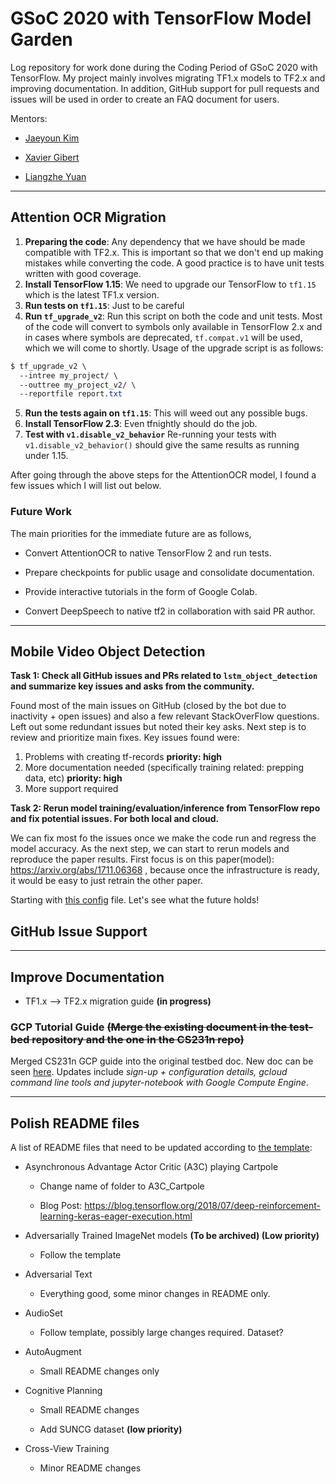 # GSoC 2020 with TensorFlow Model Garden

Log repository for work done during the Coding Period of GSoC 2020 with TensorFlow. My project mainly involves migrating TF1.x models to TF2.x and improving documentation. In addition, GitHub support for pull requests and issues will be used in order to create an FAQ document for users.

Mentors:

* [Jaeyoun Kim](https://github.com/jaeyounkim)

* [Xavier Gibert](https://github.com/xavigibert)

* [Liangzhe Yuan](https://github.com/yuanliangzhe)

---

## Attention OCR Migration

1. **Preparing the code**: Any dependency that we have should be made compatible with TF2.x. This is important so that we don't end up making mistakes while converting the code. A good practice is to have unit tests written with good coverage.
2. **Install TensorFlow 1.15**: We need to upgrade our TensorFlow to `tf1.15` which is the latest TF1.x version.
3. **Run tests on `tf1.15`**: Just to be careful
4. **Run `tf_upgrade_v2`**: Run this script on both the code and unit tests. Most of the code will convert to symbols only available in TensorFlow 2.x and in cases where symbols are deprecated, `tf.compat.v1` will be used, which we will come to shortly. Usage of the upgrade script is as follows:
```css
$ tf_upgrade_v2 \
  --intree my_project/ \
  --outtree my_project_v2/ \
  --reportfile report.txt
```
5. **Run the tests again on `tf1.15`**: This will weed out any possible bugs.
6. **Install TensorFlow 2.3**: Even tfnightly should do the job.
7. **Test with `v1.disable_v2_behavior`** Re-running your tests with `v1.disable_v2_behavior()` should give the same results as running under 1.15.

After going through the above steps for the AttentionOCR model, I found a few issues which I will list out below.

### Future Work

The main priorities for the immediate future are as follows,

* Convert AttentionOCR to native TensorFlow 2 and run tests.

* Prepare checkpoints for public usage and consolidate documentation.

* Provide interactive tutorials in the form of Google Colab.

* Convert DeepSpeech to native tf2 in collaboration with said PR author.

---

## Mobile Video Object Detection

**Task 1: Check all GitHub issues and PRs related to `lstm_object_detection` and summarize key issues and asks from the community.**

Found most of the main issues on GitHub (closed by the bot due to inactivity + open issues) and also a few relevant StackOverFlow questions. Left out some redundant issues but noted their key asks. Next step is to review and prioritize main fixes. Key issues found were:

1. Problems with creating tf-records **priority: high**
2. More documentation needed (specifically training related: prepping data, etc) **priority: high**
3. More support required

**Task 2: Rerun model training/evaluation/inference from TensorFlow repo and fix potential issues. For both local and cloud.**

We can fix most fo the issues once we make the code run and regress the model accuracy. As the next step, we can start to rerun models and reproduce the paper results. First focus is on this paper(model): <https://arxiv.org/abs/1711.06368> , because once the infrastructure is ready, it would be easy to just retrain the other paper.

Starting with [this config](https://github.com/tensorflow/models/blob/master/research/lstm_object_detection/configs/lstm_ssd_mobilenet_v1_imagenet.config) file. Let's see what the future holds!

## GitHub Issue Support

---

## Improve Documentation

* TF1.x --> TF2.x migration guide **(in progress)**

### GCP Tutorial Guide ~~(Merge the existing document in the test-bed repository and the one in the CS231n repo)~~

Merged CS231n GCP guide into the original testbed doc. New doc can be seen [here](https://tf-model-garden-testbed.readthedocs.io/en/latest/support/gcp.html). Updates include *sign-up + configuration details, gcloud command line tools and jupyter-notebook with Google Compute Engine*.

---

## Polish README files

A list of README files that need to be updated according to [the template](https://github.com/tensorflow/models/blob/master/.github/README_TEMPLATE.md):

* Asynchronous Advantage Actor Critic (A3C) playing Cartpole
  * Change name of folder to A3C_Cartpole

  * Blog Post: <https://blog.tensorflow.org/2018/07/deep-reinforcement-learning-keras-eager-execution.html>
  
* Adversarially Trained ImageNet models **(To be archived) (Low priority)**
  * Follow the template

* Adversarial Text
  * Everything good, some minor changes in README only.

* AudioSet
  * Follow template, possibly large changes required. Dataset?

* AutoAugment
  * Small README changes only

* Cognitive Planning
  * Small README changes

  * Add SUNCG dataset **(low priority)**

* Cross-View Training
  * Minor README changes
